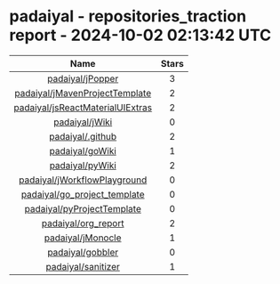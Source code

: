 
padaiyal - repositories_traction report - 2024-10-02 02:13:42 UTC
=================================================================
  

|Name|Stars|
| :---: | :---: |
|[padaiyal/jPopper](https://github.com/padaiyal/jPopper)|3|
|[padaiyal/jMavenProjectTemplate](https://github.com/padaiyal/jMavenProjectTemplate)|2|
|[padaiyal/jsReactMaterialUIExtras](https://github.com/padaiyal/jsReactMaterialUIExtras)|2|
|[padaiyal/jWiki](https://github.com/padaiyal/jWiki)|0|
|[padaiyal/.github](https://github.com/padaiyal/.github)|2|
|[padaiyal/goWiki](https://github.com/padaiyal/goWiki)|1|
|[padaiyal/pyWiki](https://github.com/padaiyal/pyWiki)|2|
|[padaiyal/jWorkflowPlayground](https://github.com/padaiyal/jWorkflowPlayground)|0|
|[padaiyal/go_project_template](https://github.com/padaiyal/go_project_template)|0|
|[padaiyal/pyProjectTemplate](https://github.com/padaiyal/pyProjectTemplate)|0|
|[padaiyal/org_report](https://github.com/padaiyal/org_report)|2|
|[padaiyal/jMonocle](https://github.com/padaiyal/jMonocle)|1|
|[padaiyal/gobbler](https://github.com/padaiyal/gobbler)|0|
|[padaiyal/sanitizer](https://github.com/padaiyal/sanitizer)|1|
